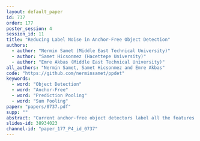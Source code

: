 ```yaml
---
layout: default_paper
id: 737
order: 177
poster_session: 4
session_id: 11
title: "Reducing Label Noise in Anchor-Free Object Detection"
authors:
  - author: "Nermin Samet (Middle East Technical University)"
  - author: "Samet Hicsonmez (Hacettepe University)"
  - author: "Emre Akbas (Middle East Technical University)"
all_authors: "Nermin Samet, Samet Hicsonmez and Emre Akbas"
code: "https://github.com/nerminsamet/ppdet"
keywords:
  - word: "Object Detection"
  - word: "Anchor-Free"
  - word: "Prediction Pooling"
  - word: "Sum Pooling"
paper: "papers/0737.pdf"
supp: ""
abstract: "Current anchor-free object detectors label all the features that spatially fall inside a predefined central region of a ground-truth box as positive. This approach causes label noise during training, since some of these positively labeled features may be on the background or an occluder object, or they are simply not discriminative features. In this paper, we propose a new labeling strategy aimed to reduce the label noise in anchor-free detectors. We sum-pool predictions stemming from individual features into a single prediction. This allows the model to reduce the contributions of non-discriminatory features during training. We develop a new one-stage, anchor-free object detector, PPDet, to employ this labeling strategy during training and a similar prediction pooling method during inference. On the COCO dataset, PPDet achieves the best performance among anchor-free top-down detectors and performs on-par with the other state-of-the-art methods. It also outperforms all major one-stage and two-stage methods in small object detection (APs 31.4). Code is available at https://github.com/nerminsamet/ppdet."
slides-id: 38934023
channel-id: "paper_177_P4_id_0737"
---
```

